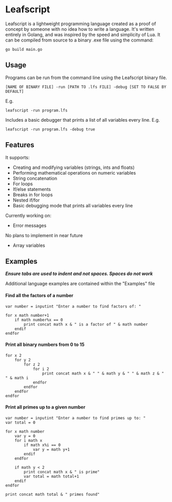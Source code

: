 # Leafscript
Leafscript is a lightweight programming language created as a proof of concept by someone with no idea how to write a language.
It's written entirely in Golang, and was inspired by the speed and simplicity of Lua. It can be compiled from source to a binary .exe file using the command:

```go build main.go```

## Usage
Programs can be run from the command line using the Leafscript binary file.

```[NAME OF BINARY FILE] -run [PATH TO .lfs FILE] -debug [SET TO FALSE BY DEFAULT]```

E.g. 

```leafscript -run program.lfs```

Includes a basic debugger that prints a list of all variables every line. E.g. 

```leafscript -run program.lfs -debug true```


## Features
It supports:
- Creating and modifying variables (strings, ints and floats)
- Performing mathematical operations on numeric variables
- String concatenation
- For loops
- If/else statements
- Breaks in for loops
- Nested if/for
- Basic debugging mode that prints all variables every line

Currently working on:
- Error messages

No plans to implement in near future
- Array variables

## Examples

***Ensure tabs are used to indent and not spaces. Spaces do not work***

Additional language examples are contained within the "Examples" file

#### Find all the factors of a number
```
var number = inputint "Enter a number to find factors of: "

for x math number+1
	if math number%x == 0
		print concat math x & " is a factor of " & math number
	endif
endfor
```

#### Print all binary numbers from 0 to 15
```
for x 2
	for y 2
		for z 2
			for i 2
				print concat math x & " " & math y & " " & math z & " " & math i
			endfor
		endfor
	endfor
endfor
```

#### Print all primes up to a given number
```
var number = inputint "Enter a number to find primes up to: "
var total = 0

for x math number
	var y = 0
	for i math x
		if math x%i == 0
			var y = math y+1
		endif
	endfor

	if math y < 2
		print concat math x & " is prime"
		var total = math total+1
	endif
endfor

print concat math total & " primes found"
```
